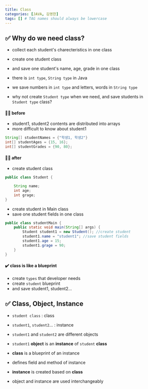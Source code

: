 ```yaml
---
title: Class
categories: [JAVA, 김영한]
tags: [] # TAG names should always be lowercase
---
```


## ✅ Why do we need class?

- collect each student's charecteristics in one class
- create one student class
- and save one student's name, age, grade in one class

- there is `int type`, `String type` in Java
- we save numbers in `int type` and letters, words in `String type`
- why not create `Student type` when we need, and save students in `Student type` class?

#### 👎🏻 before

- student1, student2 contents are distributed into arrays
- more difficult to know about student1

```java
String[] studentNames = {"학생1, 학생2"}
int[] studentAges = {15, 16};
int[] studentGrades = {90, 80};
```

#### 👍🏻 after

- create student class

```java
public class Student {

    String name;
    int age;
    int grage;
}
```

- create student in Main class
- save one student fields in one class

```java
public class studentMain {
    public static void main(String[] args) {
        Student student1 = new Student(); //create student
        student1.name = "student1"; //save student fields
        student1.age = 15;
        student1.grage = 90;
    }
}
```

#### ✔️ class is like a blueprint

- create `types` that developer needs
- create `student` blueprint
- and save student1, student2...

## ✅ Class, Object, Instance

- `student class` : class
- `student1`, `student2`... : instance
- `student1` and `student2` are different objects
- `student1` **object** is an **instance** of `student` **class**

- **class** is a blueprint of an instance
- defines field and method of instance
- **instance** is created based on **class**
- object and instance are used interchangeably
